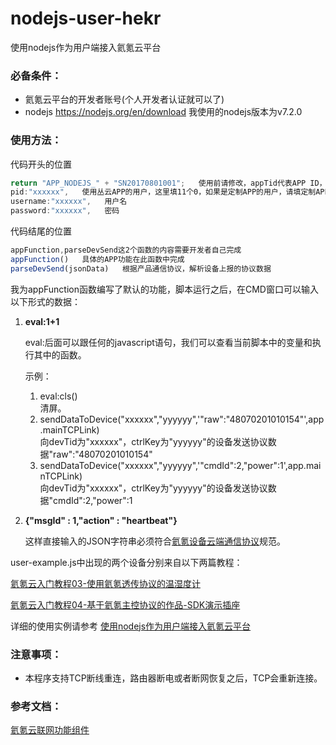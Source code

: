 # nodejs-user-hekr
使用nodejs作为用户端接入氦氪云平台

### 必备条件：
* 氦氪云平台的开发者账号(个人开发者认证就可以了)
* nodejs https://nodejs.org/en/download 我使用的nodejs版本为v7.2.0

### 使用方法：
代码开头的位置
```javascript
return "APP_NODEJS_" + "SN20170801001";   使用前请修改，appTid代表APP ID，可以自己定义APP ID规则 
pid:"xxxxxx",   使用丛云APP的用户，这里填11个0，如果是定制APP的用户，请填定制APP使用的pid
username:"xxxxxx",   用户名
password:"xxxxxx",   密码
```

代码结尾的位置
```javascript
appFunction,parseDevSend这2个函数的内容需要开发者自己完成
appFunction()   具体的APP功能在此函数中完成
parseDevSend(jsonData)   根据产品通信协议，解析设备上报的协议数据
```
我为appFunction函数编写了默认的功能，脚本运行之后，在CMD窗口可以输入以下形式的数据：
1. **eval:1+1**

     eval:后面可以跟任何的javascript语句，我们可以查看当前脚本中的变量和执行其中的函数。 
     
     示例：     
     1. eval:cls()          
        清屏。
     2. sendDataToDevice("xxxxxx","yyyyyy",'"raw":"48070201010154"',app.mainTCPLink)    
        向devTid为"xxxxxx"，ctrlKey为"yyyyyy"的设备发送协议数据"raw":"48070201010154"
     3. sendDataToDevice("xxxxxx","yyyyyy",'"cmdId":2,"power":1',app.mainTCPLink)  
        向devTid为"xxxxxx"，ctrlKey为"yyyyyy"的设备发送协议数据"cmdId":2,"power":1
  
2. **{"msgId" : 1,"action" : "heartbeat"}**

     这样直接输入的JSON字符串必须符合[氦氪设备云端通信协议](http://docs.hekr.me/v4/%E5%BC%80%E5%8F%91%E6%96%87%E6%A1%A3/%E9%80%9A%E4%BF%A1%E5%8D%8F%E8%AE%AE/%E8%AE%BE%E5%A4%87%E4%BA%91%E7%AB%AF%E9%80%9A%E4%BF%A1%E5%8D%8F%E8%AE%AE/)规范。

user-example.js中出现的两个设备分别来自以下两篇教程：

[氦氪云入门教程03-使用氦氪透传协议的温湿度计](http://bbs.hekr.me/forum.php?mod=viewthread&tid=62&fromuid=1)

[氦氪云入门教程04-基于氦氪主控协议的作品-SDK演示插座](http://bbs.hekr.me/forum.php?mod=viewthread&tid=74&fromuid=1)

详细的使用实例请参考
[使用nodejs作为用户端接入氦氪云平台](http://bbs.hekr.me/forum.php?mod=viewthread&tid=93&fromuid=1)

### 注意事项：
* 本程序支持TCP断线重连，路由器断电或者断网恢复之后，TCP会重新连接。

### 参考文档：

[氦氪云联网功能组件](http://docs.hekr.me/v4/%E5%BC%80%E5%8F%91%E6%96%87%E6%A1%A3/%E4%BA%91%E7%AB%AFAPI/%E8%AE%BE%E5%A4%87%E8%81%94%E7%BD%91/)
